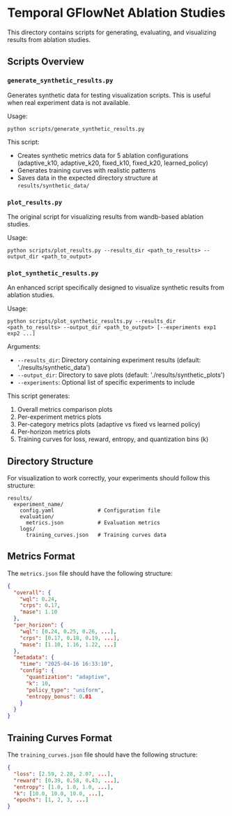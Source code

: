# Temporal GFlowNet Ablation Studies

This directory contains scripts for generating, evaluating, and visualizing results from ablation studies.

## Scripts Overview

### `generate_synthetic_results.py`

Generates synthetic data for testing visualization scripts. This is useful when real experiment data is not available.

Usage:

```
python scripts/generate_synthetic_results.py
```

This script:

- Creates synthetic metrics data for 5 ablation configurations (adaptive_k10, adaptive_k20, fixed_k10, fixed_k20, learned_policy)
- Generates training curves with realistic patterns
- Saves data in the expected directory structure at `results/synthetic_data/`

### `plot_results.py`

The original script for visualizing results from wandb-based ablation studies.

Usage:

```
python scripts/plot_results.py --results_dir <path_to_results> --output_dir <path_to_output>
```

### `plot_synthetic_results.py`

An enhanced script specifically designed to visualize synthetic results from ablation studies.

Usage:

```
python scripts/plot_synthetic_results.py --results_dir <path_to_results> --output_dir <path_to_output> [--experiments exp1 exp2 ...]
```

Arguments:

- `--results_dir`: Directory containing experiment results (default: './results/synthetic_data')
- `--output_dir`: Directory to save plots (default: './results/synthetic_plots')
- `--experiments`: Optional list of specific experiments to include

This script generates:

1. Overall metrics comparison plots
2. Per-experiment metrics plots
3. Per-category metrics plots (adaptive vs fixed vs learned policy)
4. Per-horizon metrics plots
5. Training curves for loss, reward, entropy, and quantization bins (k)

## Directory Structure

For visualization to work correctly, your experiments should follow this structure:

```
results/
  experiment_name/
    config.yaml              # Configuration file
    evaluation/
      metrics.json           # Evaluation metrics
    logs/
      training_curves.json   # Training curves data
```

## Metrics Format

The `metrics.json` file should have the following structure:

```json
{
  "overall": {
    "wql": 0.24,
    "crps": 0.17,
    "mase": 1.10
  },
  "per_horizon": {
    "wql": [0.24, 0.25, 0.26, ...],
    "crps": [0.17, 0.18, 0.19, ...],
    "mase": [1.10, 1.16, 1.22, ...]
  },
  "metadata": {
    "time": "2025-04-16 16:33:10",
    "config": {
      "quantization": "adaptive",
      "k": 10,
      "policy_type": "uniform",
      "entropy_bonus": 0.01
    }
  }
}
```

## Training Curves Format

The `training_curves.json` file should have the following structure:

```json
{
  "loss": [2.59, 2.28, 2.07, ...],
  "reward": [0.39, 0.58, 0.43, ...],
  "entropy": [1.0, 1.0, 1.0, ...],
  "k": [10.0, 10.0, 10.0, ...],
  "epochs": [1, 2, 3, ...]
}
```
